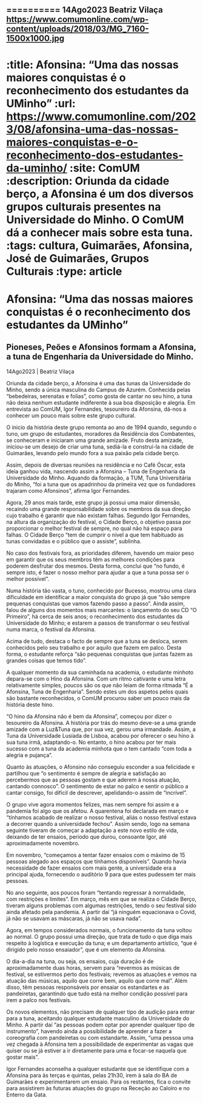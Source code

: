 
==========
14Ago2023
Beatriz Vilaça
https://www.comumonline.com/wp-content/uploads/2018/03/MG_7160-1500x1000.jpg
---
:title: Afonsina: “Uma das nossas maiores conquistas é o reconhecimento dos estudantes da UMinho”
:url: https://www.comumonline.com/2023/08/afonsina-uma-das-nossas-maiores-conquistas-e-o-reconhecimento-dos-estudantes-da-uminho/
:site: ComUM
:description: Oriunda da cidade berço, a Afonsina é um dos diversos grupos culturais presentes na Universidade do Minho. O ComUM dá a conhecer mais sobre esta tuna.
:tags: cultura, Guimarães, Afonsina, José de Guimarães, Grupos Culturais
:type: article
==========


# **Afonsina: “Uma das nossas maiores conquistas é o reconhecimento dos estudantes da UMinho”**

## Pioneses, Peões e Afonsinos formam a Afonsina, a tuna de Engenharia da Universidade do Minho.

14Ago2023 | Beatriz Vilaça

Oriunda da cidade berço, a Afonsina é uma das tunas da Universidade do Minho, sendo a única masculina do Campus de Azurém. Conhecida pelas “bebedeiras, serenatas e folias”, como gosta de cantar no seu hino, a tuna não deixa nenhum estudante indiferente à sua boa disposição e alegria. Em entrevista ao ComUM, Igor Fernandes, tesoureiro da Afonsina, dá-nos a conhecer um pouco mais sobre este grupo cultural.

O inicio da história deste grupo remonta ao ano de 1994 quando, segundo o tuno, um grupo de estudantes, moradores da Residência dos Combatentes, se conheceram e iniciaram uma grande amizade. Fruto desta amizade, iniciou-se um desejo de criar uma tuna, sediá-la e construí-la na cidade de Guimarães, levando pelo mundo fora a sua paixão pela cidade berço.

Assim, depois de diversas reuniões na residência e no Café Óscar, esta ideia ganhou vida, nascendo assim a Afonsina – Tuna de Engenharia da Universidade do Minho. Aquando da formação, a TUM, Tuna Universitária do Minho, “foi a tuna que os apadrinhou da primeira vez que os fundadores trajaram como Afonsinos”, afirma Igor Fernandes.

Agora, 29 anos mais tarde, este grupo já possui uma maior dimensão, recaindo uma grande responsabilidade sobre os membros da sua direção cujo trabalho é garantir que não existam falhas. Segundo Igor Fernandes, na altura da organização do festival, o Cidade Berço, o objetivo passa por proporcionar o melhor festival de sempre, no qual não há espaço para falhas. O Cidade Berço “tem de cumprir o nível a que tem habituado as tunas convidadas e o público que o assiste”, sublinha.

No caso dos festivais fora, as prioridades diferem, havendo um maior peso em garantir que os seus membros têm as melhores condições para poderem desfrutar dos mesmos. Desta forma, conclui que “no fundo, é sempre isto, é fazer o nosso melhor para ajudar a que a tuna possa ser o melhor possível”.

Numa história tão vasta, o tuno, conhecido por Bucesso, mostrou uma clara dificuldade em identificar a maior conquista do grupo já que “são sempre pequenas conquistas que vamos fazendo passo a passo”. Ainda assim, falou de alguns dos momentos mais marcantes: o lançamento do seu CD “O Primeiro”, há cerca de seis anos; o reconhecimento dos estudantes da Universidade do Minho; e estarem a passos de transformar o seu festival numa marca, o festival da Afonsina.

Acima de tudo, destaca o facto de sempre que a tuna se desloca, serem conhecidos pelo seu trabalho e por aquilo que fazem em palco. Desta forma, o estudante reforça “são pequenas conquistas que juntas fazem as grandes coisas que temos tido”.

A qualquer momento da sua caminhada na academia, o estudante minhoto depara-se com o Hino da Afonsina. Com um ritmo cativante e uma letra relativamente simples, poucos são os que não leiam de forma ritmada “É a Afonsina, Tuna de Engenharia”. Sendo estes um dos aspetos pelos quais são bastante reconhecidos, o ComUM procurou saber um pouco mais da história deste hino.

“O hino da Afonsina não é bem da Afonsina”, começou por dizer o tesoureiro da Afonsina. A história por trás do mesmo deve-se a uma grande amizade com a Luz&Tuna que, por sua vez, gerou uma irmandade. Assim, a Tuna da Universidade Lusíada de Lisboa, acabou por oferecer o seu hino à sua tuna irmã, adaptando-o. No entanto, o hino acabou por ter mais sucesso com a tuna da academia minhota que o tem cantado “com toda a alegria e pujança”.

Quanto às atuações, o Afonsino não conseguiu esconder a sua felicidade e partilhou que “o sentimento é sempre de alegria e satisfação ao percebermos que as pessoas gostam e que aderem à nossa atuação, cantando connosco”. O sentimento de estar no palco e sentir o público a cantar consigo, foi difícil de descrever, apelidando-o assim de “incrível”.

O grupo vive agora momentos felizes, mas nem sempre foi assim e a pandemia foi algo que os afetou. A quarentena foi declarada em março e “tínhamos acabado de realizar o nosso festival, aliás o nosso festival estava a decorrer quando a universidade fechou”. Assim sendo, logo na semana seguinte tiveram de começar a adaptação a este novo estilo de vida, deixando de ter ensaios, período que durou, consoante Igor, até aproximadamente novembro.

Em novembro, “começamos a tentar fazer ensaios com o máximo de 15 pessoas alegado aos espaços que tínhamos disponíveis”. Quando havia necessidade de fazer ensaios com mais gente, a universidade era a principal ajuda, fornecendo o auditório 9 para que estes pudessem ter mais pessoas.

No ano seguinte, aos poucos foram “tentando regressar à normalidade, com restrições e limites”. Em março, mês em que se realiza o Cidade Berço, tiveram alguns problemas com algumas restrições, tendo o seu festival sido ainda afetado pela pandemia. A partir daí “já ninguém equacionava o Covid, já não se usavam as máscaras, já não se usava nada”.

Agora, em tempos considerados normais, o funcionamento da tuna voltou ao normal. O grupo possui uma direção, que trata de tudo o que diga mais respeito à logística e execução da tuna; e um departamento artístico, “que é dirigido pelo nosso ensaiador”, que é um elemento da Afonsina.

O dia-a-dia na tuna, ou seja, os ensaios, cuja duração é de aproximadamente duas horas, servem para “revermos as músicas de festival, se estivermos perto dos festivais; revemos as atuações e vemos na atuação das músicas, aquilo que corre bem, aquilo que corre mal”. Além disso, têm pessoas responsáveis por ensaiar os estandartes e as pandeiretas, garantindo que tudo está na melhor condição possível para irem a palco nos festivais.

Os novos elementos, não precisam de qualquer tipo de audição para entrar para a tuna, aceitando qualquer estudante masculino da Universidade do Minho. A partir daí “as pessoas podem optar por aprender qualquer tipo de instrumento”, havendo ainda a possibilidade de aprender a fazer a coreografia com pandeiretas ou com estandarte. Assim, “uma pessoa uma vez chegada à Afonsina tem a possibilidade de experimentar as vagas que quiser ou se já estiver a ir diretamente para uma e focar-se naquela que gostar mais”.

Igor Fernandes aconselha a qualquer estudante que se identifique com a Afonsina para às terças e quintas, pelas 21h30, irem à sala do BA de Guimarães e experimentarem um ensaio. Para os restantes, fica o convite para assistirem às futuras atuações do grupo na Receção ao Caloiro e no Enterro da Gata.


